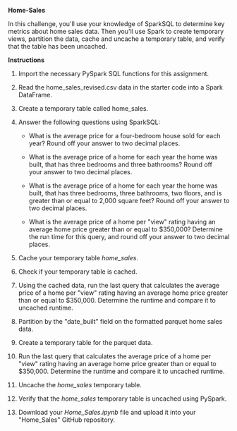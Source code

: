 **Home-Sales**

In this challenge, you'll use your knowledge of SparkSQL to determine key metrics about home sales data. Then you'll use Spark to create temporary views, partition the data, cache and uncache a temporary table, and verify that the table has been uncached.

**Instructions**

1. Import the necessary PySpark SQL functions for this assignment.

2. Read the home_sales_revised.csv data in the starter code into a Spark DataFrame.

3. Create a temporary table called home_sales.

4. Answer the following questions using SparkSQL:

    * What is the average price for a four-bedroom house sold for each year? Round off your answer to two decimal places.

    * What is the average price of a home for each year the home was built, that has three bedrooms and three bathrooms? Round off  
      your answer to two decimal places.

    * What is the average price of a home for each year the home was built, that has three bedrooms, three bathrooms, two floors, and 
      is greater than or equal to 2,000 square feet? Round off your answer to two decimal places.

    * What is the average price of a home per "view" rating having an average home price greater than or equal to $350,000? Determine  
      the run time for this query, and round off your answer to two decimal places.

5. Cache your temporary table *home_sales*.

6. Check if your temporary table is cached.

7. Using the cached data, run the last query that calculates the average price of a home per "view" rating having an average home price 
   greater than or equal to $350,000. Determine the runtime and compare it to uncached runtime.

8. Partition by the "date_built" field on the formatted parquet home sales data.

9. Create a temporary table for the parquet data.

10. Run the last query that calculates the average price of a home per "view" rating having an average home price greater than or equal 
    to $350,000. Determine the runtime and compare it to uncached runtime.

11. Uncache the *home_sales* temporary table.

12. Verify that the *home_sales* temporary table is uncached using PySpark.

13. Download your *Home_Sales.ipynb* file and upload it into your "Home_Sales" GitHub repository.